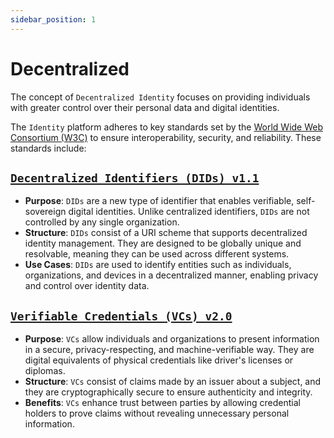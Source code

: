 ```yaml
---
sidebar_position: 1
---
```


# Decentralized

The concept of `Decentralized Identity` focuses on providing individuals with greater control over their personal data and digital identities.

The `Identity` platform adheres to key standards set by the [World Wide Web Consortium (W3C)](https://www.w3.org/) to ensure interoperability, security, and reliability. These standards include:

## [`Decentralized Identifiers (DIDs) v1.1`](https://www.w3.org/TR/did-1.1/)

- **Purpose**: `DIDs` are a new type of identifier that enables verifiable, self-sovereign digital identities. Unlike centralized identifiers, `DIDs` are not controlled by any single organization.
- **Structure**: `DIDs` consist of a URI scheme that supports decentralized identity management. They are designed to be globally unique and resolvable, meaning they can be used across different systems.
- **Use Cases**: `DIDs` are used to identify entities such as individuals, organizations, and devices in a decentralized manner, enabling privacy and control over identity data.

## [`Verifiable Credentials (VCs) v2.0`](https://www.w3.org/TR/vc-data-model-2.0/)

- **Purpose**: `VCs` allow individuals and organizations to present information in a secure, privacy-respecting, and machine-verifiable way. They are digital equivalents of physical credentials like driver's licenses or diplomas.
- **Structure**: `VCs` consist of claims made by an issuer about a subject, and they are cryptographically secure to ensure authenticity and integrity.
- **Benefits**: `VCs` enhance trust between parties by allowing credential holders to prove claims without revealing unnecessary personal information.
